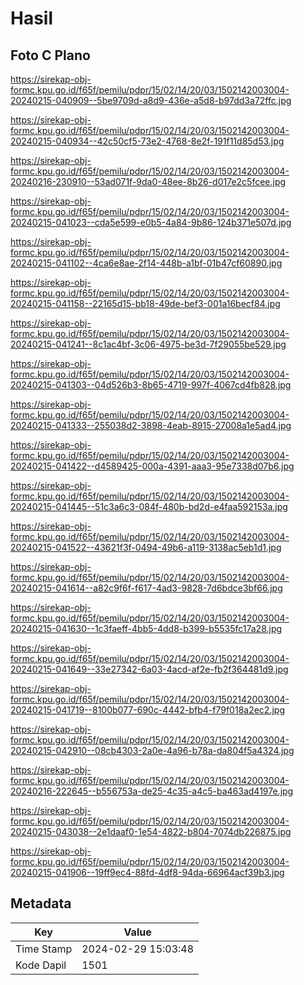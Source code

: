 # Hasil

## Foto C Plano

https://sirekap-obj-formc.kpu.go.id/f65f/pemilu/pdpr/15/02/14/20/03/1502142003004-20240215-040909--5be9709d-a8d9-436e-a5d8-b97dd3a72ffc.jpg

https://sirekap-obj-formc.kpu.go.id/f65f/pemilu/pdpr/15/02/14/20/03/1502142003004-20240215-040934--42c50cf5-73e2-4768-8e2f-191f11d85d53.jpg

https://sirekap-obj-formc.kpu.go.id/f65f/pemilu/pdpr/15/02/14/20/03/1502142003004-20240216-230910--53ad071f-9da0-48ee-8b26-d017e2c5fcee.jpg

https://sirekap-obj-formc.kpu.go.id/f65f/pemilu/pdpr/15/02/14/20/03/1502142003004-20240215-041023--cda5e599-e0b5-4a84-9b86-124b371e507d.jpg

https://sirekap-obj-formc.kpu.go.id/f65f/pemilu/pdpr/15/02/14/20/03/1502142003004-20240215-041102--4ca6e8ae-2f14-448b-a1bf-01b47cf60890.jpg

https://sirekap-obj-formc.kpu.go.id/f65f/pemilu/pdpr/15/02/14/20/03/1502142003004-20240215-041158--22165d15-bb18-49de-bef3-001a16becf84.jpg

https://sirekap-obj-formc.kpu.go.id/f65f/pemilu/pdpr/15/02/14/20/03/1502142003004-20240215-041241--8c1ac4bf-3c06-4975-be3d-7f29055be529.jpg

https://sirekap-obj-formc.kpu.go.id/f65f/pemilu/pdpr/15/02/14/20/03/1502142003004-20240215-041303--04d526b3-8b65-4719-997f-4067cd4fb828.jpg

https://sirekap-obj-formc.kpu.go.id/f65f/pemilu/pdpr/15/02/14/20/03/1502142003004-20240215-041333--255038d2-3898-4eab-8915-27008a1e5ad4.jpg

https://sirekap-obj-formc.kpu.go.id/f65f/pemilu/pdpr/15/02/14/20/03/1502142003004-20240215-041422--d4589425-000a-4391-aaa3-95e7338d07b6.jpg

https://sirekap-obj-formc.kpu.go.id/f65f/pemilu/pdpr/15/02/14/20/03/1502142003004-20240215-041445--51c3a6c3-084f-480b-bd2d-e4faa592153a.jpg

https://sirekap-obj-formc.kpu.go.id/f65f/pemilu/pdpr/15/02/14/20/03/1502142003004-20240215-041522--43621f3f-0494-49b6-a119-3138ac5eb1d1.jpg

https://sirekap-obj-formc.kpu.go.id/f65f/pemilu/pdpr/15/02/14/20/03/1502142003004-20240215-041614--a82c9f6f-f617-4ad3-9828-7d6bdce3bf66.jpg

https://sirekap-obj-formc.kpu.go.id/f65f/pemilu/pdpr/15/02/14/20/03/1502142003004-20240215-041630--1c3faeff-4bb5-4dd8-b399-b5535fc17a28.jpg

https://sirekap-obj-formc.kpu.go.id/f65f/pemilu/pdpr/15/02/14/20/03/1502142003004-20240215-041649--33e27342-6a03-4acd-af2e-fb2f364481d9.jpg

https://sirekap-obj-formc.kpu.go.id/f65f/pemilu/pdpr/15/02/14/20/03/1502142003004-20240215-041719--8100b077-690c-4442-bfb4-f79f018a2ec2.jpg

https://sirekap-obj-formc.kpu.go.id/f65f/pemilu/pdpr/15/02/14/20/03/1502142003004-20240215-042910--08cb4303-2a0e-4a96-b78a-da804f5a4324.jpg

https://sirekap-obj-formc.kpu.go.id/f65f/pemilu/pdpr/15/02/14/20/03/1502142003004-20240216-222645--b556753a-de25-4c35-a4c5-ba463ad4197e.jpg

https://sirekap-obj-formc.kpu.go.id/f65f/pemilu/pdpr/15/02/14/20/03/1502142003004-20240215-043038--2e1daaf0-1e54-4822-b804-7074db226875.jpg

https://sirekap-obj-formc.kpu.go.id/f65f/pemilu/pdpr/15/02/14/20/03/1502142003004-20240215-041906--19ff9ec4-88fd-4df8-94da-66964acf39b3.jpg


## Metadata

| Key        | Value               |
| ---------- | ------------------- |
| Time Stamp | 2024-02-29 15:03:48 |
| Kode Dapil | 1501                |



